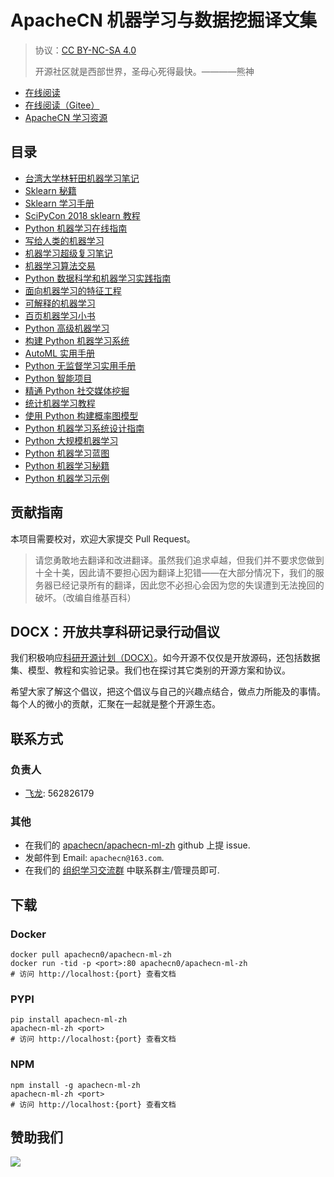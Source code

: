 # ApacheCN 机器学习与数据挖掘译文集

> 协议：[CC BY-NC-SA 4.0](http://creativecommons.org/licenses/by-nc-sa/4.0/)
> 
> 开源社区就是西部世界，圣母心死得最快。————熊神

* [在线阅读](https://ml.apachecn.org)
* [在线阅读（Gitee）](https://apachecn.gitee.io/doc-template/)
* [ApacheCN 学习资源](http://docs.apachecn.org/)

## 目录

+   [台湾大学林轩田机器学习笔记](docs/ntu-hsuantienlin-ml/SUMMARY.md)
+   [Sklearn 秘籍](docs/sklearn-cookbook/SUMMARY.md)
+   [Sklearn 学习手册](docs/learning-sklearn/SUMMARY.md)
+   [SciPyCon 2018 sklearn 教程](docs/scipycon-2018-sklearn-tut/SUMMARY.md)
+   [Python 机器学习在线指南](docs/vt-cs4624-pyml/SUMMARY.md)
+   [写给人类的机器学习](docs/ml-for-humans/SUMMARY.md)
+   [机器学习超级复习笔记](docs/super-machine-learning-revision-notes/SUMMARY.md)
+   [机器学习算法交易](docs/ml-algo-trade/SUMMARY.md)
+   [Python 数据科学和机器学习实践指南](docs/handson-ds-py-ml/SUMMARY.md)
+   [面向机器学习的特征工程](docs/fe4ml-zh/README.md)
+   [可解释的机器学习](docs/interpretable-ml-book/README.md)
+   [百页机器学习小书](docs/ml-book-100-zh/SUMMARY.md)
+   [Python 高级机器学习](docs/adv-ml-py/SUMMARY.md)
+   [构建 Python 机器学习系统](docs/build-ml-sys-py/SUMMARY.md)
+   [AutoML 实用手册](docs/handson-auto-ml/SUMMARY.md)
+   [Python 无监督学习实用手册](docs/handson-unsup-learn-py/SUMMARY.md)
+   [Python 智能项目](docs/intel-proj-py/SUMMARY.md)
+   [精通 Python 社交媒体挖掘](docs/master-social-media-mine-py/SUMMARY.md)
+   [统计机器学习教程](docs/stat-ml/SUMMARY.md)
+   [使用 Python 构建概率图模型](docs/build-pgm-py/SUMMARY.md)
+   [Python 机器学习系统设计指南](docs/design-ml-sys-py/SUMMARY.md)
+   [Python 大规模机器学习](docs/large-scale-ml-py/SUMMARY.md)
+   [Python 机器学习蓝图](docs/py-ml-blueprint/SUMMARY.md)
+   [Python 机器学习秘籍](docs/py-ml-cb/SUMMARY.md)
+   [Python 机器学习示例](docs/py-ml-exam/SUMMARY.md)

## 贡献指南

本项目需要校对，欢迎大家提交 Pull Request。

> 请您勇敢地去翻译和改进翻译。虽然我们追求卓越，但我们并不要求您做到十全十美，因此请不要担心因为翻译上犯错——在大部分情况下，我们的服务器已经记录所有的翻译，因此您不必担心会因为您的失误遭到无法挽回的破坏。（改编自维基百科）

<!--
无需翻译：

Python: Real World Machine Learning
Learning Data Mining with Python
-->

## DOCX：开放共享科研记录行动倡议

我们积极响应[科研开源计划（DOCX）](https://mmcheng.net/docx/)。如今开源不仅仅是开放源码，还包括数据集、模型、教程和实验记录。我们也在探讨其它类别的开源方案和协议。

希望大家了解这个倡议，把这个倡议与自己的兴趣点结合，做点力所能及的事情。每个人的微小的贡献，汇聚在一起就是整个开源生态。

## 联系方式

### 负责人

* [飞龙](https://github.com/wizardforcel): 562826179

### 其他

*   在我们的 [apachecn/apachecn-ml-zh](https://github.com/apachecn/apachecn-ml-zh) github 上提 issue.
*   发邮件到 Email: `apachecn@163.com`.
*   在我们的 [组织学习交流群](http://www.apachecn.org/organization/348.html) 中联系群主/管理员即可.

## 下载

### Docker

```
docker pull apachecn0/apachecn-ml-zh
docker run -tid -p <port>:80 apachecn0/apachecn-ml-zh
# 访问 http://localhost:{port} 查看文档
```

### PYPI

```
pip install apachecn-ml-zh
apachecn-ml-zh <port>
# 访问 http://localhost:{port} 查看文档
```

### NPM

```
npm install -g apachecn-ml-zh
apachecn-ml-zh <port>
# 访问 http://localhost:{port} 查看文档
```

## 赞助我们

![](http://data.apachecn.org/img/about/donate.jpg)
